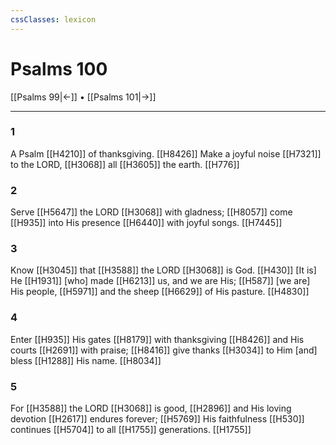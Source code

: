 ```yaml
---
cssClasses: lexicon
---
```


# Psalms 100

[[Psalms 99|←]] • [[Psalms 101|→]]

---

### 1
A Psalm [[H4210]] of thanksgiving. [[H8426]] Make a joyful noise [[H7321]] to the LORD, [[H3068]] all [[H3605]] the earth. [[H776]]

### 2
Serve [[H5647]] the LORD [[H3068]] with gladness; [[H8057]] come [[H935]] into His presence [[H6440]] with joyful songs. [[H7445]]

### 3
Know [[H3045]] that [[H3588]] the LORD [[H3068]] is God. [[H430]] [It is] He [[H1931]] [who] made [[H6213]] us,  and we are His; [[H587]] [we are] His people, [[H5971]] and the sheep [[H6629]] of His pasture. [[H4830]]

### 4
Enter [[H935]] His gates [[H8179]] with thanksgiving [[H8426]] and His courts [[H2691]] with praise; [[H8416]] give thanks [[H3034]] to Him  [and] bless [[H1288]] His name. [[H8034]]

### 5
For [[H3588]] the LORD [[H3068]] is good, [[H2896]] and His loving devotion [[H2617]] endures forever; [[H5769]] His faithfulness [[H530]] continues [[H5704]] to all [[H1755]] generations. [[H1755]]

